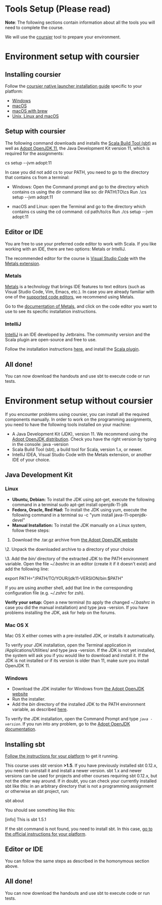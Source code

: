 # Tools Setup (Please read)

**Note**: The following sections contain information about all the tools you will need to complete the course.

We will use the [coursier](https://get-coursier.io/) tool to prepare your environment.

# Environment setup with coursier

## Installing coursier

Follow the [coursier native launcher installation guide](https://get-coursier.io/docs/cli-installation.html#native-launcher) specific to your platform:

- [Windows](https://get-coursier.io/docs/cli-installation.html#windows)
- [macOS](https://get-coursier.io/docs/cli-installation.html#linux-macos)
- [macOS with brew](https://get-coursier.io/docs/cli-installation.html#macos-brew-based-installation)
- [Unix, Linux and macOS](https://get-coursier.io/docs/cli-installation.html#linux-macos)

## Setup with coursier

The following command downloads and installs the [Scala Build Tool (sbt)](https://get-coursier.io/docs/cli-installation.html#linux-macos) as well as [Adopt OpenJDK 11](https://adoptopenjdk.net/index.html?variant=openjdk11&jvmVariant=hotspot), the Java Development Kit version 11, which is required for the assignments:

cs setup --jvm adopt:11

In case you did not add cs to your PATH, you need to go to the directory that contains cs from a terminal:

- Windows: Open the Command prompt and go to the directory which contains cs using the dir command like so: dir PATH\TO\cs Run .\cs setup --jvm adopt:11

- macOS and Linux: open the Terminal and go to the directory which contains cs using the cd command: cd path/to/cs Run ./cs setup --jvm adopt:11

## Editor or IDE

You are free to use your preferred code editor to work with Scala. If you like working with an IDE, there are two options: Metals or IntelliJ.

The recommended editor for the course is [Visual Studio Code](https://code.visualstudio.com/) with the [Metals extension](https://marketplace.visualstudio.com/items?itemName=scalameta.metals).

### Metals

[Metals](https://scalameta.org/metals/) is a technology that brings IDE features to text editors (such as Visual Studio Code, Vim, Emacs, etc.). In case you are already familiar with one of the [supported code editors](https://scalameta.org/metals/docs/editors/overview.html#editor-support), we recommend using Metals.

Go to the [documentation of Metals](https://scalameta.org/metals/docs/editors/overview.html), and click on the code editor you want to use to see its specific installation instructions.

### IntelliJ

[IntelliJ](https://www.jetbrains.com/idea/) is an IDE developed by Jetbrains. The community version and the Scala plugin are open-source and free to use.

Follow the installation instructions [here](https://www.jetbrains.com/help/idea/installation-guide.html), and install the [Scala plugin](https://www.jetbrains.com/help/idea/discover-intellij-idea-for-scala.html).

## All done!

You can now download the handouts and use sbt to execute code or run tests.

# Environment setup without coursier

If you encounter problems using coursier, you can install all the required components manually. In order to work on the programming assignments, you need to have the following tools installed on your machine:

- A Java Development Kit (JDK), version 11. We recommend using the [Adopt OpenJDK distribution](https://adoptopenjdk.net/index.html?variant=openjdk11&jvmVariant=hotspot). Check you have the right version by typing in the console: java -version
- Scala Build Tool (sbt), a build tool for Scala, version 1.x, or newer.
- IntelliJ IDEA, Visual Studio Code with the Metals extension, or another IDE of your choice.

## Java Development Kit

### Linux

- **Ubuntu, Debian:** To install the JDK using apt-get, execute the following command in a terminal sudo apt-get install openjdk-11-jdk
- **Fedora, Oracle, Red Had:** To install the JDK using yum, execute the following command in a terminal su -c "yum install java-11-openjdk-devel"
- **Manual Installation:** To install the JDK manually on a Linux system, follow these steps:

1. Download the .tar.gz archive from [the Adopt OpenJDK website](https://adoptopenjdk.net/index.html?variant=openjdk11&jvmVariant=hotspot)

\2. Unpack the downloaded archive to a directory of your choice

\3. Add the *bin/* directory of the extracted JDK to the PATH environment variable. Open the file *~/.bashrc* in an editor (create it if it doesn't exist) and add the following line:

export PATH="/PATH/TO/YOUR/jdk11-VERSION/bin:$PATH"

If you are using another shell, add that line in the corresponding configuration file (e.g. *~/.zshrc* for zsh).

**Verify your setup:** Open a new terminal (to apply the changed *~/.bashrc* in case you did the manual installation) and type java -version. If you have problems installing the JDK, ask for help on the forums.

### Mac OS X

Mac OS X either comes with a pre-installed JDK, or installs it automatically.

To verify your JDK installation, open the Terminal application in /Applications/Utilities/ and type java -version. If the JDK is not yet installed, the system will ask you if you would like to download and install it. If the JDK is not installed or if its version is older than 11, make sure you install OpenJDK 11.

### Windows

- Download the JDK installer for Windows from [the Adopt OpenJDK website](https://adoptopenjdk.net/index.html?variant=openjdk11&jvmVariant=hotspot)
- Run the installer.
- Add the *bin* directory of the installed JDK to the PATH environment variable, as described [here](http://www.java.com/en/download/help/path.xml).

To verify the JDK installation, open the Command Prompt and type *`java -version`*. If you run into any problem, go to the [Adopt OpenJDK documentation](https://adoptopenjdk.net/installation.html?variant=openjdk11&jvmVariant=hotspot#windows-msi).

## Installing sbt

[Follow the instructions for your platform](http://www.scala-sbt.org/release/docs/Setup.html) to get it running.

This course uses sbt version **>1.5**. If you have previously installed sbt 0.12.x, you need to uninstall it and install a newer version. sbt 1.x and newer versions can be used for projects and other courses requiring sbt 0.12.x, but not the other way around. If in doubt, you can check your currently installed sbt like this: in an arbitrary directory that is not a programming assignment or otherwise an sbt project, run:

sbt about

You should see something like this:

[info] This is sbt 1.5.1

If the sbt command is not found, you need to install sbt. In this case, [go to the official instructions for your platform](http://www.scala-sbt.org/release/docs/Setup.html).

## Editor or IDE

You can follow the same steps as described in the homonymous section above.

## All done!

You can now download the handouts and use sbt to execute code or run tests.